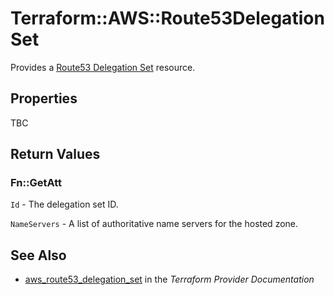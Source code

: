 # Terraform::AWS::Route53DelegationSet

Provides a [Route53 Delegation Set](https://docs.aws.amazon.com/Route53/latest/APIReference/actions-on-reusable-delegation-sets.html) resource.

## Properties

TBC

## Return Values

### Fn::GetAtt

`Id` - The delegation set ID.

`NameServers` - A list of authoritative name servers for the hosted zone.

## See Also

* [aws_route53_delegation_set](https://www.terraform.io/docs/providers/aws/r/route53_delegation_set.html) in the _Terraform Provider Documentation_